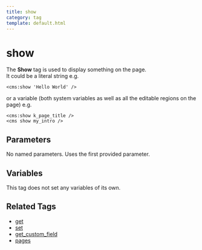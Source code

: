 ```yaml
---
title: show
category: tag
template: default.html
---
```


# show

The **Show** tag is used to display something on the page.<br/>
It could be a literal string e.g.

```
<cms:show 'Hello World' />
```

or a variable (both system variables as well as all the editable regions on the page) e.g.

```
<cms:show k_page_title />
<cms show my_intro />
```

## Parameters

No named parameters. Uses the first provided parameter.

## Variables

This tag does not set any variables of its own.

## Related Tags

*   [get](../get.html)
*   [set](../set.html)
*   [get\_custom\_field](../get_custom_field.html)
*   [pages](../pages.html)
